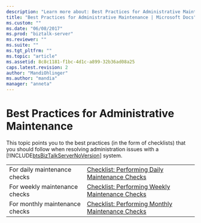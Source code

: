 ```yaml
---
description: "Learn more about: Best Practices for Administrative Maintenance"
title: "Best Practices for Administrative Maintenance | Microsoft Docs"
ms.custom: ""
ms.date: "06/08/2017"
ms.prod: "biztalk-server"
ms.reviewer: ""
ms.suite: ""
ms.tgt_pltfrm: ""
ms.topic: "article"
ms.assetid: 8c8c1181-f1bc-4d1c-a899-32b36ad08a25
caps.latest.revision: 2
author: "MandiOhlinger"
ms.author: "mandia"
manager: "anneta"
---
```

# Best Practices for Administrative Maintenance
This topic points you to the best practices (in the form of checklists) that you should follow when resolving administration issues with a [!INCLUDE[btsBizTalkServerNoVersion](../includes/btsbiztalkservernoversion-md.md)] system.  
  
|||  
|-|-|  
|For daily maintenance checks|[Checklist: Performing Daily Maintenance Checks](../technical-guides/checklist-performing-daily-maintenance-checks.md)|  
|For weekly maintenance checks|[Checklist: Performing Weekly Maintenance Checks](../technical-guides/checklist-performing-weekly-maintenance-checks.md)|  
|For monthly maintenance checks|[Checklist: Performing Monthly Maintenance Checks](../technical-guides/checklist-performing-monthly-maintenance-checks.md)|
